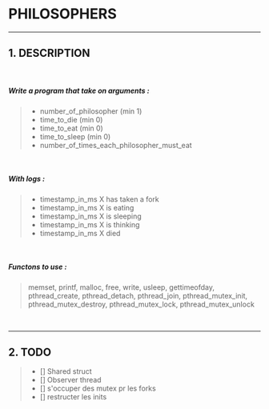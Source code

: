 # PHILOSOPHERS
---


##	1. DESCRIPTION

<br>

#####	Write a program that take on arguments :
>	- number_of_philosopher (min 1)
>	- time_to_die (min 0)
>	- time_to_eat (min 0)
>	- time_to_sleep (min 0)
>	- number_of_times_each_philosopher_must_eat

<br>

#####	With logs :
>	- timestamp_in_ms X has taken a fork
>	- timestamp_in_ms X is eating
>	- timestamp_in_ms X is sleeping
>	- timestamp_in_ms X is thinking
>	- timestamp_in_ms X died

<br>

#####	Functons to use :
>	memset, printf, malloc, free, write,
>	usleep, gettimeofday, pthread_create,
>	pthread_detach, pthread_join, pthread_mutex_init,
>	pthread_mutex_destroy, pthread_mutex_lock,
>	pthread_mutex_unlock

<br>

---

## 2. TODO

> - [] Shared struct
> - [] Observer thread
> - [] s'occuper des mutex pr les forks
> - [] restructer les inits